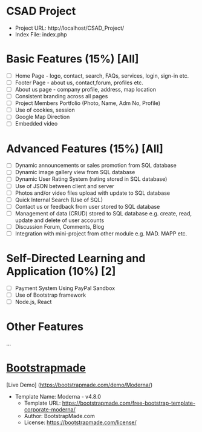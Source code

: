 # CSAD Project
- Project URL: http://localhost/CSAD_Project/
- Index File: index.php

# Basic Features (15%) [All]

- [ ] Home Page - logo, contact, search, FAQs, services, login, sign-in etc.
- [ ] Footer Page - about us, contact,forum, profiles etc.
- [ ] About us page - company profile, address, map location
- [ ] Consistent branding across all pages
- [ ] Project Members Portfolio (Photo, Name, Adm No, Profile)
- [ ] Use of cookies, session
- [ ] Google Map Direction
- [ ] Embedded video

# Advanced Features (15%) [All]

- [ ] Dynamic announcements or sales promotion from SQL database
- [ ] Dynamic image gallery view from SQL database
- [ ] Dynamic User Rating System (rating stored in SQL database)
- [ ] Use of JSON between client and server
- [ ] Photos and/or video files upload with update to SQL database
- [ ] Quick Internal Search (Use of SQL)
- [ ] Contact us or feedback from user stored to SQL database
- [ ] Management of data (CRUD) stored to SQL database e.g. create, read, update and delete of user accounts
- [ ] Discussion Forum, Comments, Blog
- [ ] Integration with mini-project from other module e.g. MAD. MAPP etc.

# Self-Directed Learning and Application (10%) [2]

- [ ] Payment System Using PayPal Sandbox
- [ ] Use of Bootstrap framework
- [ ] Node.js, React

# Other Features
...


# [Bootstrapmade](https://bootstrapmade.com/)
[Live Demo] (https://bootstrapmade.com/demo/Moderna/)
* Template Name: Moderna - v4.8.0
  * Template URL: https://bootstrapmade.com/free-bootstrap-template-corporate-moderna/
  * Author: BootstrapMade.com
  * License: https://bootstrapmade.com/license/
